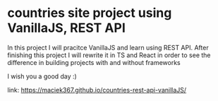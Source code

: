 # countries site project using VanillaJS, REST API

In this project I will pracitce VanillaJS and learn using REST API.
After finishing this project I will rewrite it in TS and React in order to see the difference in building projects with and without frameworks

I wish you a good day :)

link: https://maciek367.github.io/countries-rest-api-vanillaJS/
